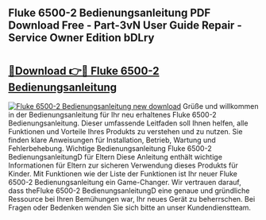 ## Fluke 6500-2 Bedienungsanleitung PDF Download Free - Part-3vN User Guide Repair - Service Owner Edition bDLry

# <h2><a href="http://df4v5p.blite.top/?on=Fluke+6500-2+Bedienungsanleitung">🔗Download 👉🔴 Fluke 6500-2 Bedienungsanleitung</a></h2>

[![Fluke 6500-2 Bedienungsanleitung new download](https://i.imgur.com/lujVjoI.png)](http://df4v5p.blite.top/?on=Fluke+6500-2+Bedienungsanleitung)
Grüße und willkommen in der Bedienungsanleitung für Ihr neu erhaltenes Fluke 6500-2 Bedienungsanleitung. Dieser umfassende Leitfaden soll Ihnen helfen, alle Funktionen und Vorteile Ihres Produkts zu verstehen und zu nutzen. Sie finden klare Anweisungen für Installation, Betrieb, Wartung und Fehlerbehebung. Wichtige Bedienungsanleitung Fluke 6500-2 BedienungsanleitungD für Eltern Diese Anleitung enthält wichtige Informationen für Eltern zur sicheren Verwendung dieses Produkts für Kinder. Mit Funktionen wie der Liste der Funktionen ist Ihr neuer Fluke 6500-2 Bedienungsanleitung ein Game-Changer. Wir vertrauen darauf, dass theFluke 6500-2 BedienungsanleitungD eine genaue und gründliche Ressource bei Ihren Bemühungen war, Ihr neues Gerät zu beherrschen. Bei Fragen oder Bedenken wenden Sie sich bitte an unser Kundendienstteam.
